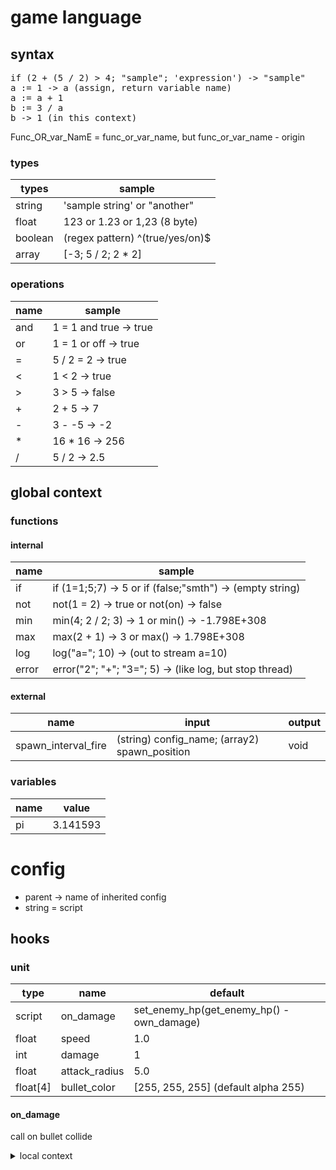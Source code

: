 # game language

## syntax

<pre>
if (2 + (5 / 2) > 4; "sample"; 'expression') -> "sample"
a := 1 -> a (assign, return variable name)
a := a + 1
b := 3 / a
b -> 1 (in this context)
</pre>

Func_OR_var_NamE = func_or_var_name, but func_or_var_name - origin

### types

| types   | sample                          |
|---------|---------------------------------|
| string  | 'sample string' or "another"    |
| float   | 123 or 1.23 or 1,23 (8 byte)    |
| boolean | (regex pattern) ^(true/yes/on)$ |
| array   | \[-3; 5 / 2; 2 * 2]             |

### operations

| name | sample                 |
|------|------------------------|
| and  | 1 = 1 and true -> true |
| or   | 1 = 1 or off -> true   |
| =    | 5 / 2 = 2 -> true      |
| <    | 1 < 2 -> true          |
| \>   | 3 > 5 -> false         |
| +    | 2 + 5 -> 7             |
| -    | 3 - -5 -> -2           |
| *    | 16 * 16 -> 256         |
| /    | 5 / 2 -> 2.5           |

## global context

### functions

#### internal

| name  | sample                                                     |
|-------|------------------------------------------------------------|
| if    | if (1=1;5;7) -> 5 or if (false;"smth") -> (empty string)   |
| not   | not(1 = 2) -> true or not(on) -> false                     |
| min   | min(4; 2 / 2; 3) -> 1 or min() -> -1.798E+308              |
| max   | max(2 + 1) -> 3 or max() -> 1.798E+308                     |
| log   | log("a="; 10) -> (out to stream a=10)                      |
| error | error("2"; "+"; "3="; 5) -> (like log, but stop thread)    |

#### external

| name                | input                                         | output |
|---------------------|-----------------------------------------------|--------|
| spawn_interval_fire | (string) config_name; (array2) spawn_position | void   |

### variables

| name | value    |
|------|----------|
| pi   | 3.141593 |

# config

* parent -> name of inherited config
* string = script

## hooks

### unit

| type      | name          | default                                   |
|-----------|---------------|-------------------------------------------|
| script    | on_damage     | set_enemy_hp(get_enemy_hp() - own_damage) |
| float     | speed         | 1.0                                       |
| int       | damage        | 1                                         |
| float     | attack_radius | 5.0                                       |
| float\[4] | bullet_color  | \[255, 255, 255] (default alpha 255)      |

#### on_damage

call on bullet collide

<details>
<summary> local context </summary>
<br>

<b> variables </b>

| type   | name         |
|--------|--------------|
| string | own_name     |
| string | enemy_name   |
| int    | own_damage   |
| int    | enemy_damage |

<b> function </b>

| type | name         |
|------|--------------|
| int  | get_own_hp   |
| void | set_own_hp   |
| int  | get_enemy_hp |
| void | set_enemy_hp |

</details>
